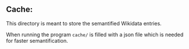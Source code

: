 ## Cache:

This directory is meant to store the semantified Wikidata entries.

When running the program `cache/` is filled with a json file which is needed for faster semantification.